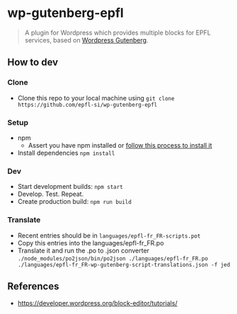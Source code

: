 # wp-gutenberg-epfl
> A plugin for Wordpress which provides multiple blocks for EPFL services, based on [Wordpress Gutenberg](https://github.com/WordPress/gutenberg).

## How to dev

### Clone
- Clone this repo to your local machine using `git clone https://github.com/epfl-si/wp-gutenberg-epfl`
 
### Setup
- npm
    - Assert you have npm installed or [follow this process to install it](https://developer.wordpress.org/block-editor/tutorials/devenv/)
- Install dependencies `npm install`

 
### Dev
- Start development builds: `npm start`
- Develop. Test. Repeat.
- Create production build: `npm run build`

### Translate

- Recent entries should be in `languages/epfl-fr_FR-scripts.pot`
- Copy this entries into the languages/epfl-fr_FR.po
- Translate it and run the .po to .json converter
`./node_modules/po2json/bin/po2json ./languages/epfl-fr_FR.po ./languages/epfl-fr_FR-wp-gutenberg-script-translations.json -f jed`

## References
- https://developer.wordpress.org/block-editor/tutorials/
